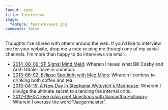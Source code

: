 ```yaml
---
layout: page
title: Interviews
image:
  feature: feature/eyes.jpg
comments: false
---
```


Thoughts I've shared with others around the web. If you'd like to interview me for your website, drop me a note or ping me through one of my social channels. I'm more than happy to do interviews via email.

* [2014-08-06: SF Signal Mind Meld](http://www.sfsignal.com/archives/2014/08/mind-meld-our-favorite-library-and-bookstore-memories/):  Wherein I reveal what Bill Cosby and Arch Oboler have in common.
* [2013-06-02: Eclipse Spotlight with Meg Mims](http://megmims.com/2013/06/12/eclipse-spotlight-dark-fantasy-author-david-day/): Wherein I confess to drinking both coffee and tea.
* [2013-04-15: A New Day in Stephanie Wytovich's Madhouse](http://joinmeinthemadhouse.blogspot.com/2013/04/its-new-day-in-madhouse.html): Wherein I divulge the ultimate secret to silencing the internal critic.
* [2012-09-07: Five (plus one) Questions with Samantha Holloway](http://www.samanthaholloway.com/2012/09/five-plus-one-questions-david-day.html): Wherein I overuse the word "Jaegermeister".
